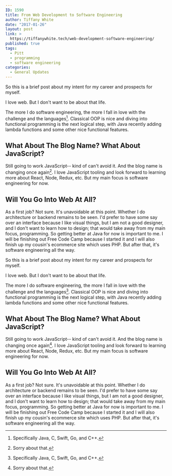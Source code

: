 ```yaml
---
ID: 1590
title: From Web Development to Software Engineering
author: Tiffany White
date: "2017-01-26"
layout: post
link: >
  https://tiffanywhite.tech/web-development-software-engineering/
published: true
tags:
  - Pitt
  - programming
  - software engineering
categories:
  - General Updates
---
```



So this is a brief post about my intent for my career and prospects for myself.

I love web. But I don't want to be about that life.

The more I do software engineering, the more I fall in love with the challenge and the languages[^1]. Classical OOP is nice and diving into functional programming is the next logical step, with Java recently adding lambda functions and some other nice functional features.

## What About The Blog Name? What About JavaScript?

Still going to work JavaScript-- kind of can't avoid it. And the blog name is changing once again[^2]. I love JavaScript tooling and look forward to learning more about React, Node, Redux, etc. But my main focus is software engineering for now.

## Will You Go Into Web At All?

As a first job? Not sure. It's unavoidable at this point. Whether I do architecture or backend remains to be seen. I'd prefer to have some say over an interface because I like visual things, but I am not a good designer, and I don't want to learn how to design; that would take away from my main focus, programming. So getting better at Java for now is important to me. I will be finishing out Free Code Camp because I started it and I will also finish up my cousin's ecommerce site which uses PHP. But after that, it's software engineering all the way.

[^1]: Specifically Java, C, Swift, Go, and C++.



So this is a brief post about my intent for my career and prospects for myself.

I love web. But I don't want to be about that life.

The more I do software engineering, the more I fall in love with the challenge and the languages[^1]. Classical OOP is nice and diving into functional programming is the next logical step, with Java recently adding lambda functions and some other nice functional features.

## What About The Blog Name? What About JavaScript?

Still going to work JavaScript-- kind of can't avoid it. And the blog name is changing once again[^2]. I love JavaScript tooling and look forward to learning more about React, Node, Redux, etc. But my main focus is software engineering for now.

## Will You Go Into Web At All?

As a first job? Not sure. It's unavoidable at this point. Whether I do architecture or backend remains to be seen. I'd prefer to have some say over an interface because I like visual things, but I am not a good designer, and I don't want to learn how to design; that would take away from my main focus, programming. So getting better at Java for now is important to me. I will be finishing out Free Code Camp because I started it and I will also finish up my cousin's ecommerce site which uses PHP. But after that, it's software engineering all the way.

[^1]: Specifically Java, C, Swift, Go, and C++.




[^2]: Sorry about that.